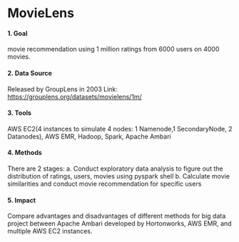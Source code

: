 # MovieLens
#### 1. Goal
movie recommendation using 1 million ratings from 6000 users on 4000 movies.

#### 2. Data Source
Released by GroupLens in 2003 
Link: https://grouplens.org/datasets/movielens/1m/

#### 3. Tools
AWS EC2(4 instances to simulate 4 nodes: 1 Namenode,1 SecondaryNode, 2 Datanodes),
AWS EMR, Hadoop, Spark, Apache Ambari

#### 4. Methods
There are 2 stages:
a. Conduct exploratory data analysis to figure out the distribution of ratings, users, movies using pyspark shell
b. Calculate movie similarities and conduct movie recommendation for specific users 

#### 5. Impact
Compare advantages and disadvantages of different methods for big data project between Apache Ambari developed by Hortonworks, 
AWS EMR, and multiple AWS EC2 instances. 

